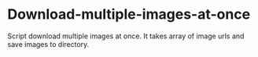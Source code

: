 # Download-multiple-images-at-once
Script download multiple images at once. It takes array of image urls and save images to directory.
